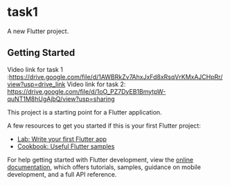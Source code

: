 # task1

A new Flutter project.

## Getting Started

Video link for task 1 :https://drive.google.com/file/d/1AWBRkZv7AhxJxFd8xRsqVrKMxAJCHpRr/view?usp=drive_link
Video link for task 2: https://drive.google.com/file/d/1oO_PZ7DyEB1BmytpW-quNT1M8hUgAjbQ/view?usp=sharing

This project is a starting point for a Flutter application.

A few resources to get you started if this is your first Flutter project:

- [Lab: Write your first Flutter app](https://docs.flutter.dev/get-started/codelab)
- [Cookbook: Useful Flutter samples](https://docs.flutter.dev/cookbook)

For help getting started with Flutter development, view the
[online documentation](https://docs.flutter.dev/), which offers tutorials,
samples, guidance on mobile development, and a full API reference.
